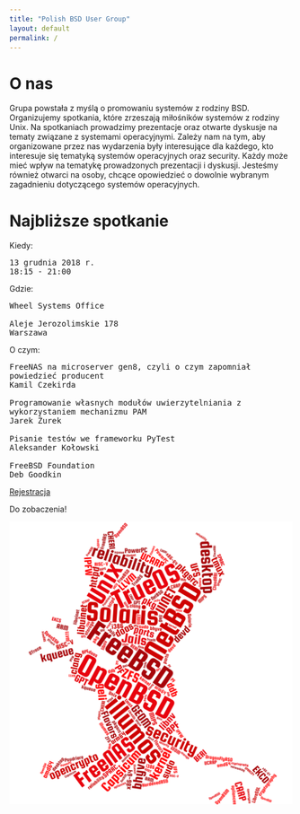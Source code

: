 ```yaml
---
title: "Polish BSD User Group"
layout: default
permalink: /
---
```

<h1>O nas</h1>
<p>Grupa powstała z myślą o promowaniu systemów z rodziny BSD. Organizujemy spotkania, które zrzeszają miłośników systemów z rodziny Unix. Na spotkaniach prowadzimy prezentacje oraz otwarte dyskusje na tematy związane z systemami operacyjnymi. Zależy nam na tym, aby organizowane przez nas wydarzenia były interesujące dla każdego, kto interesuje się tematyką systemów operacyjnych oraz security. Każdy może mieć wpływ na tematykę prowadzonych prezentacji i dyskusji. Jesteśmy również otwarci na osoby, chcące opowiedzieć o dowolnie wybranym zagadnieniu dotyczącego systemów operacyjnych.</p>

<h1>Najbliższe spotkanie</h1>

Kiedy:
<pre>
13 grudnia 2018 r.
18:15 - 21:00
</pre>
Gdzie:
<pre>
Wheel Systems Office

Aleje Jerozolimskie 178
Warszawa
</pre>
O czym:
<pre style="white-space: pre-wrap;">
FreeNAS na microserver gen8, czyli o czym zapomniał powiedzieć producent
Kamil Czekirda

Programowanie własnych modułów uwierzytelniania z wykorzystaniem mechanizmu PAM
Jarek Żurek

Pisanie testów we frameworku PyTest
Aleksander Kołowski

FreeBSD Foundation
Deb Goodkin
</pre>

<a href="https://bit.ly/bsd-pl-8">Rejestracja</a>

Do zobaczenia!

![Topics](bsd-words-cloud.png)
